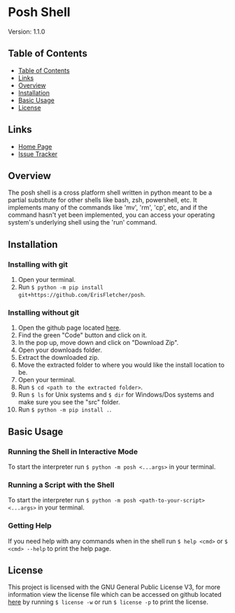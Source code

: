 # Posh Shell

Version: 1.1.0

## Table of Contents

- [Table of Contents](#table-of-contents)
- [Links](#links)
- [Overview](#overview)
- [Installation](#installation)
- [Basic Usage](#basic-usage)
- [License](#license)

## Links

- [Home Page](https://github.com/ErisFletcher/posh)
- [Issue Tracker](https://github.com/ErisFletcher/posh/issues)

## Overview

The posh shell is a cross platform shell written in python meant to be a partial substitute for other shells like bash, zsh, powershell, etc. It implements many of the commands like 'mv', 'rm', 'cp', etc, and if the command hasn't yet been implemented, you can access your operating system's underlying shell using the 'run' command.

## Installation

### Installing with git

1. Open your terminal.
2. Run `$ python -m pip install git+https://github.com/ErisFletcher/posh`.

### Installing without git

1. Open the github page located [here](https://github.com/ErisFletcher/posh/blob/main/LICENSE.md).
2. Find the green "Code" button and click on it.
3. In the pop up, move down and click on "Download Zip".
4. Open your downloads folder.
5. Extract the downloaded zip.
6. Move the extracted folder to where you would like the install location to be.
7. Open your terminal.
8. Run `$ cd <path to the extracted folder>`.
9. Run `$ ls` for Unix systems and `$ dir` for Windows/Dos systems and make sure you see the "src" folder.
10. Run `$ python -m pip install .`.

## Basic Usage

### Running the Shell in Interactive Mode

To start the interpreter run `$ python -m posh <...args>` in your terminal.

### Running a Script with the Shell

To start the interpreter run `$ python -m posh <path-to-your-script> <...args>` in your terminal.

### Getting Help

If you need help with any commands when in the shell run `$ help <cmd>` or `$ <cmd> --help` to print the help page.

## License

This project is licensed with the GNU General Public License V3, for more information view the license file which can be accessed on github located [here](https://github.com/ErisFletcher/posh/blob/main/LICENSE.md) by running `$ license -w` or run `$ license -p` to print the license.
